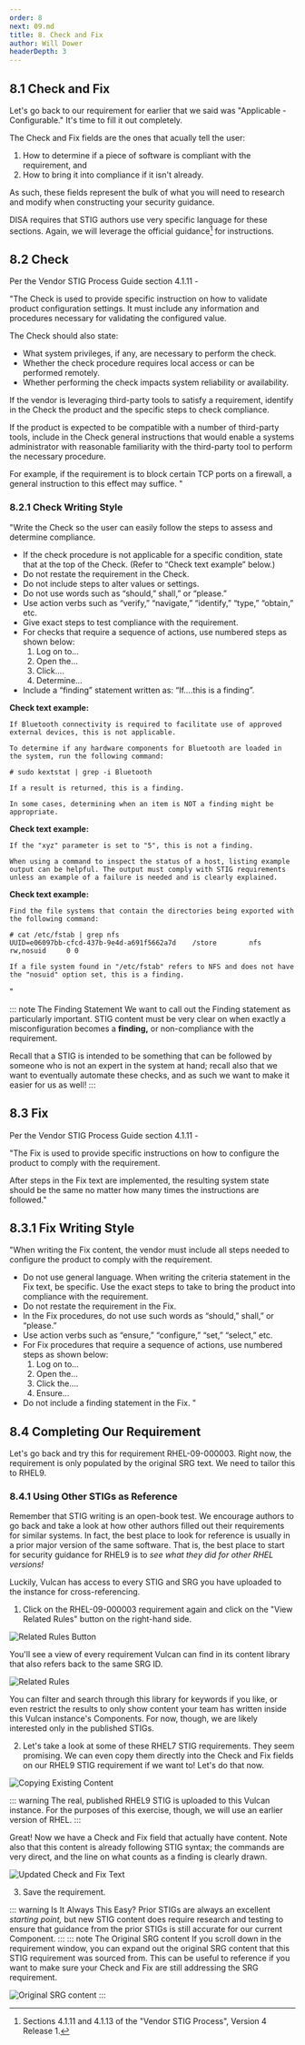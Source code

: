 ```yaml
---
order: 8
next: 09.md
title: 8. Check and Fix
author: Will Dower
headerDepth: 3
---
```


## 8.1 Check and Fix

Let's go back to our requirement for earlier that we said was "Applicable - Configurable." It's time to fill it out completely.

The Check and Fix fields are the ones that acually tell the user:
1. How to determine if a piece of software is compliant with the requirement, and 
2. How to bring it into compliance if it isn't already. 

As such, these fields represent the bulk of what you will need to research and modify when constructing your security guidance.

DISA requires that STIG authors use very specific language for these sections. Again, we will leverage the official guidance[^VendorSTIGProcessGuide] for instructions.

## 8.2 Check

Per the Vendor STIG Process Guide section 4.1.11 -

"The Check is used to provide specific instruction on how to validate product configuration settings. It must include any information and procedures necessary for validating the configured value.

The Check should also state:
- What system privileges, if any, are necessary to perform the check.
- Whether the check procedure requires local access or can be performed remotely.
- Whether performing the check impacts system reliability or availability.

If the vendor is leveraging third-party tools to satisfy a requirement, identify in the Check the product and the specific steps to check compliance. 

If the product is expected to be compatible with a number of third-party tools, include in the Check general instructions that would enable a systems administrator with reasonable familiarity with the third-party tool to perform the necessary procedure. 

For example, if the requirement is to block certain TCP ports on a firewall, a general instruction to this effect may suffice.
"

### 8.2.1 Check Writing Style

"Write the Check so the user can easily follow the steps to assess and determine compliance. 
- If the check procedure is not applicable for a specific condition, state that at the top of the Check. (Refer to “Check text example” below.)
- Do not restate the requirement in the Check.
- Do not include steps to alter values or settings.
- Do not use words such as “should,” shall,” or “please.” 
- Use action verbs such as “verify,” “navigate,” “identify,” “type,” “obtain,” etc.
- Give exact steps to test compliance with the requirement.
- For checks that require a sequence of actions, use numbered steps as shown below:
    1. Log on to…
    2. Open the…
    3. Click….
    4. Determine…
-  Include a “finding” statement written as: “If….this is a finding”.

**Check text example:**
    
    If Bluetooth connectivity is required to facilitate use of approved external devices, this is not applicable.

    To determine if any hardware components for Bluetooth are loaded in the system, run the following command:

    # sudo kextstat | grep -i Bluetooth

    If a result is returned, this is a finding.

    In some cases, determining when an item is NOT a finding might be appropriate.

**Check text example:**
    
    If the "xyz" parameter is set to "5", this is not a finding.

    When using a command to inspect the status of a host, listing example output can be helpful. The output must comply with STIG requirements unless an example of a failure is needed and is clearly explained.

**Check text example:**
    
    Find the file systems that contain the directories being exported with the following command:

    # cat /etc/fstab | grep nfs
    UUID=e06097bb-cfcd-437b-9e4d-a691f5662a7d    /store        nfs        rw,nosuid     0 0

    If a file system found in "/etc/fstab" refers to NFS and does not have the "nosuid" option set, this is a finding.
"

::: note The Finding Statement
We want to call out the Finding statement as particularly important. STIG content must be very clear on when exactly a misconfiguration becomes a **finding,** or non-compliance with the requirement.

Recall that a STIG is intended to be something that can be followed by someone who is not an expert in the system at hand; recall also that we want to eventually automate these checks, and as such we want to make it easier for us as well!
:::

## 8.3 Fix

Per the Vendor STIG Process Guide section 4.1.11 -

"The Fix is used to provide specific instructions on how to configure the product to comply with the requirement. 

After steps in the Fix text are implemented, the resulting system state should be the same no matter how many times the instructions are followed."

## 8.3.1 Fix Writing Style

"When writing the Fix content, the vendor must include all steps needed to configure the product to comply with the requirement.
- Do not use general language. When writing the criteria statement in the Fix text, be specific. Use the exact steps to take to bring the product into compliance with the requirement.
- Do not restate the requirement in the Fix.
- In the Fix procedures, do not use such words as “should,” shall,” or “please.” 
- Use action verbs such as “ensure,” “configure,” “set,” “select,” etc.
- For Fix procedures that require a sequence of actions, use numbered steps as shown below:
    1. Log on to…
    2. Open the…
    3. Click the….
    4. Ensure…
- Do not include a finding statement in the Fix.
"

## 8.4 Completing Our Requirement

Let's go back and try this for requirement RHEL-09-000003. Right now, the requirement is only populated by the original SRG text. We need to tailor this to RHEL9.

### 8.4.1 Using Other STIGs as Reference

Remember that STIG writing is an open-book test. We encourage authors to go back and take a look at how other authors filled out their requirements for similar systems. In fact, the best place to look for reference is usually in a prior major version of the same software. That is, the best place to start for security guidance for RHEL9 is to *see what they did for other RHEL versions!*

Luckily, Vulcan has access to every STIG and SRG you have uploaded to the instance for cross-referencing.

1. Click on the RHEL-09-000003 requirement again and click on the "View Related Rules" button on the right-hand side.

![Related Rules Button](@/../../../assets/img/view_related_rules.png)

You'll see a view of every requirement Vulcan can find in its content library that also refers back to the same SRG ID.

![Related Rules](@/../../../assets/img/related_rules.png)

You can filter and search through this library for keywords if you like, or even restrict the results to only show content your team has written inside this Vulcan instance's Components. For now, though, we are likely interested only in the published STIGs.

2. Let's take a look at some of these RHEL7 STIG requirements. They seem promising. We can even copy them directly into the Check and Fix fields on our RHEL9 STIG requirement if we want to! Let's do that now.

![Copying Existing Content](@/../../../assets/img/copying_existing_content.png)

::: warning 
The real, published RHEL9 STIG is uploaded to this Vulcan instance. For the purposes of this exercise, though, we will use an earlier version of RHEL.
:::

Great! Now we have a Check and Fix field that actually have content. Note also that this content is already following STIG syntax; the commands are very direct, and the line on what counts as a finding is clearly drawn.

![Updated Check and Fix Text](@/../../../assets/img/check_and_fix_updated.png)

3. Save the requirement.

::: warning Is It Always This Easy?
Prior STIGs are always an excellent *starting point,* but new STIG content does require research and testing to ensure that guidance from the prior STIGs is still accurate for our current Component.
:::
::: note The Original SRG content
If you scroll down in the requirement window, you can expand out the original SRG content that this STIG requirement was sourced from. This can be useful to reference if you want to make sure your Check and Fix are still addressing the SRG requirement.

![Original SRG content](@/../../../assets/img/srgcontents.png)
:::
[^VendorSTIGProcessGuide]: Sections 4.1.11 and 4.1.13 of the "Vendor STIG Process", Version 4 Release 1.